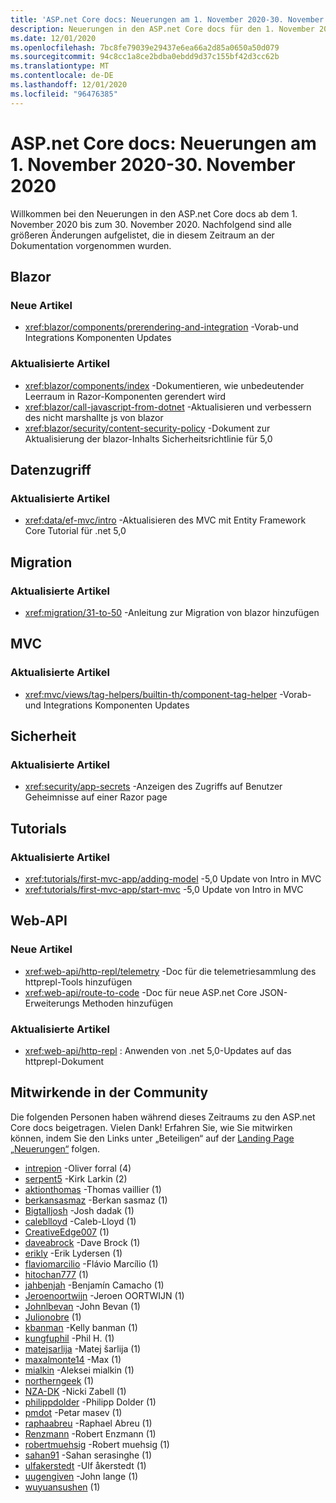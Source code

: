 ```yaml
---
title: 'ASP.net Core docs: Neuerungen am 1. November 2020-30. November 2020'
description: Neuerungen in den ASP.net Core docs für den 1. November 2020 bis zum 30. November 2020.
ms.date: 12/01/2020
ms.openlocfilehash: 7bc8fe79039e29437e6ea66a2d85a0650a50d079
ms.sourcegitcommit: 94c8cc1a8ce2bdba0ebdd9d37c155bf42d3cc62b
ms.translationtype: MT
ms.contentlocale: de-DE
ms.lasthandoff: 12/01/2020
ms.locfileid: "96476385"
---
```

# <a name="aspnet-core-docs-whats-new-for-november-1-2020---november-30-2020"></a>ASP.net Core docs: Neuerungen am 1. November 2020-30. November 2020

Willkommen bei den Neuerungen in den ASP.net Core docs ab dem 1. November 2020 bis zum 30. November 2020. Nachfolgend sind alle größeren Änderungen aufgelistet, die in diesem Zeitraum an der Dokumentation vorgenommen wurden.

## <a name="blazor"></a>Blazor

### <a name="new-articles"></a>Neue Artikel

- <xref:blazor/components/prerendering-and-integration> -Vorab-und Integrations Komponenten Updates

### <a name="updated-articles"></a>Aktualisierte Artikel

- <xref:blazor/components/index> -Dokumentieren, wie unbedeutender Leerraum in Razor-Komponenten gerendert wird
- <xref:blazor/call-javascript-from-dotnet> -Aktualisieren und verbessern des nicht marshallte js von blazor
- <xref:blazor/security/content-security-policy> -Dokument zur Aktualisierung der blazor-Inhalts Sicherheitsrichtlinie für 5,0

## <a name="data-access"></a>Datenzugriff

### <a name="updated-articles"></a>Aktualisierte Artikel

- <xref:data/ef-mvc/intro> -Aktualisieren des MVC mit Entity Framework Core Tutorial für .net 5,0

## <a name="migration"></a>Migration

### <a name="updated-articles"></a>Aktualisierte Artikel

- <xref:migration/31-to-50> -Anleitung zur Migration von blazor hinzufügen

## <a name="mvc"></a>MVC

### <a name="updated-articles"></a>Aktualisierte Artikel

- <xref:mvc/views/tag-helpers/builtin-th/component-tag-helper> -Vorab-und Integrations Komponenten Updates

## <a name="security"></a>Sicherheit

### <a name="updated-articles"></a>Aktualisierte Artikel

- <xref:security/app-secrets> -Anzeigen des Zugriffs auf Benutzer Geheimnisse auf einer Razor page

## <a name="tutorials"></a>Tutorials

### <a name="updated-articles"></a>Aktualisierte Artikel

- <xref:tutorials/first-mvc-app/adding-model> -5,0 Update von Intro in MVC
- <xref:tutorials/first-mvc-app/start-mvc> -5,0 Update von Intro in MVC

## <a name="web-api"></a>Web-API

### <a name="new-articles"></a>Neue Artikel

- <xref:web-api/http-repl/telemetry> -Doc für die telemetriesammlung des httprepl-Tools hinzufügen
- <xref:web-api/route-to-code> -Doc für neue ASP.net Core JSON-Erweiterungs Methoden hinzufügen

### <a name="updated-articles"></a>Aktualisierte Artikel

- <xref:web-api/http-repl> : Anwenden von .net 5,0-Updates auf das httprepl-Dokument

## <a name="community-contributors"></a>Mitwirkende in der Community

Die folgenden Personen haben während dieses Zeitraums zu den ASP.net Core docs beigetragen. Vielen Dank! Erfahren Sie, wie Sie mitwirken können, indem Sie den Links unter „Beteiligen“ auf der [Landing Page „Neuerungen“](index.yml) folgen.

- [intrepion](https://github.com/intrepion) -Oliver forral (4)
- [serpent5](https://github.com/serpent5) -Kirk Larkin (2)
- [aktionthomas](https://github.com/actionthomas) -Thomas vaillier (1)
- [berkansasmaz](https://github.com/berkansasmaz) -Berkan sasmaz (1)
- [Bigtalljosh](https://github.com/Bigtalljosh) -Josh dadak (1)
- [caleblloyd](https://github.com/caleblloyd) -Caleb-Lloyd (1)
- [CreativeEdge007](https://github.com/CreativeEdge007) (1)
- [daveabrock](https://github.com/daveabrock) -Dave Brock (1)
- [erikly](https://github.com/erikly) -Erik Lydersen (1)
- [flaviomarcilio](https://github.com/flaviomarcilio) -Flávio Marcílio (1)
- [hitochan777](https://github.com/hitochan777) (1)
- [jahbenjah](https://github.com/jahbenjah) -Benjamín Camacho (1)
- [Jeroenoortwijn](https://github.com/JeroenOortwijn) -Jeroen OORTWIJN (1)
- [Johnlbevan](https://github.com/JohnLBevan) -John Bevan (1)
- [Julionobre](https://github.com/JulioNobre) (1)
- [kbanman](https://github.com/kbanman) -Kelly banman (1)
- [kungfuphil](https://github.com/kungfuphil) -Phil H. (1)
- [matejsarlija](https://github.com/matejsarlija) -Matej šarlija (1)
- [maxalmonte14](https://github.com/maxalmonte14) -Max (1)
- [mialkin](https://github.com/mialkin) -Aleksei mialkin (1)
- [northerngeek](https://github.com/northerngeek) (1)
- [NZA-DK](https://github.com/nza-dk) -Nicki Zabell (1)
- [philippdolder](https://github.com/philippdolder) -Philipp Dolder (1)
- [pmdot](https://github.com/pmdot) -Petar masev (1)
- [raphaabreu](https://github.com/raphaabreu) -Raphael Abreu (1)
- [Renzmann](https://github.com/renzmann) -Robert Enzmann (1)
- [robertmuehsig](https://github.com/robertmuehsig) -Robert muehsig (1)
- [sahan91](https://github.com/sahan91) -Sahan serasinghe (1)
- [ulfakerstedt](https://github.com/ulfakerstedt) -Ulf åkerstedt (1)
- [uugengiven](https://github.com/uugengiven) -John lange (1)
- [wuyuansushen](https://github.com/wuyuansushen) (1)
